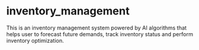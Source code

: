 # inventory_management
This is an inventory management system powered by AI algorithms that helps user to forecast future demands, track inventory status and perform inventory optimization.
